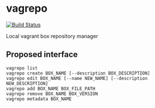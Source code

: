 # vagrepo

[![Build Status](https://travis-ci.org/matthijsbos/vagrepo.svg?branch=master)](https://travis-ci.org/matthijsbos/vagrepo)

Local vagrant box repository manager

## Proposed interface
```
vagrepo list
vagrepo create BOX_NAME [--description BOX_DESCRIPTION]
vagrepo edit BOX_NAME [--name NEW_NAME] [--description NEW_DESCRIPTION]
vagrepo add BOX_NAME BOX_FILE_PATH
vagrepo remove BOX_NAME BOX_VERSION
vagrepo metadata BOX_NAME
```

